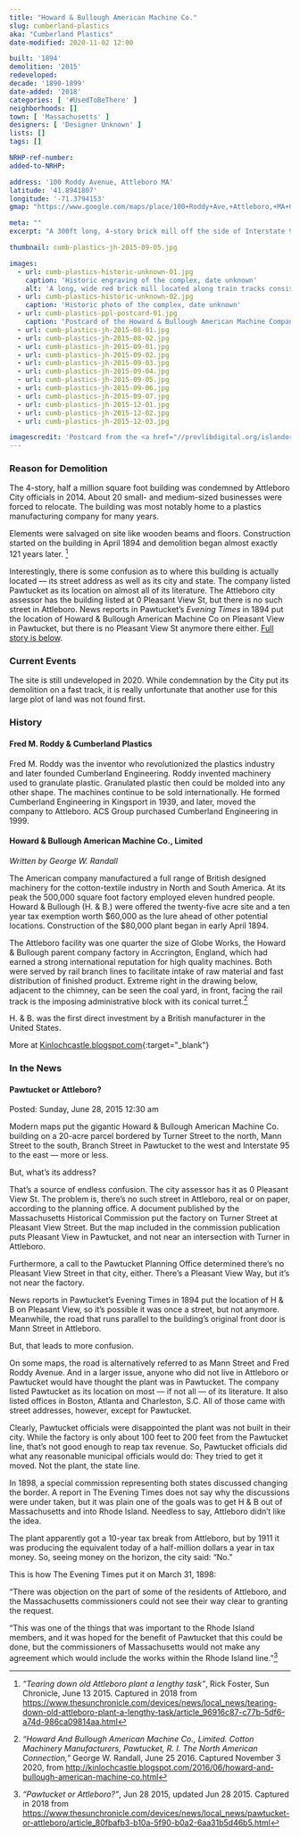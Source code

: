 ```yaml
---
title: "Howard & Bullough American Machine Co."
slug: cumberland-plastics
aka: "Cumberland Plastics"
date-modified: 2020-11-02 12:00

built: '1894'
demolition: '2015'
redeveloped: 
decade: '1890-1899'
date-added: '2018'
categories: [ '#UsedToBeThere' ]
neighborhoods: []
town: [ 'Massachusetts' ]
designers: [ 'Designer Unknown' ]
lists: []
tags: []

NRHP-ref-number:
added-to-NRHP:

address: '100 Roddy Avenue, Attleboro MA'
latitude: '41.8941807'
longitude: '-71.3794153'
gmap: "https://www.google.com/maps/place/100+Roddy+Ave,+Attleboro,+MA+02703/@41.8941807,-71.3794153,17z/data=!3m1!4b1!4m5!3m4!1s0x89e45ccbdd52771d:0x18cd477790cc254!8m2!3d41.8941807!4d-71.3772266"

meta: ""
excerpt: "A 300ft long, 4-story brick mill off the side of Interstate 95 heading north into Massachusetts"

thumbnail: cumb-plastics-jh-2015-09-05.jpg

images:
  - url: cumb-plastics-historic-unknown-01.jpg
    caption: 'Historic engraving of the complex, date unknown'
    alt: 'A long, wide red brick mill located along train tracks consisting of columns and columns of windows with a connected administration building that features a decorative spinerette tower'
  - url: cumb-plastics-historic-unknown-02.jpg
    caption: 'Historic photo of the complex, date unknown'
  - url: cumb-plastics-ppl-postcard-01.jpg
    caption: 'Postcard of the Howard & Bullough American Machine Company building in Attleboro, MA. Railroad tracks run in the foreground of the postcard'
  - url: cumb-plastics-jh-2015-08-01.jpg
  - url: cumb-plastics-jh-2015-08-02.jpg
  - url: cumb-plastics-jh-2015-09-01.jpg
  - url: cumb-plastics-jh-2015-09-02.jpg
  - url: cumb-plastics-jh-2015-09-03.jpg
  - url: cumb-plastics-jh-2015-09-04.jpg
  - url: cumb-plastics-jh-2015-09-05.jpg
  - url: cumb-plastics-jh-2015-09-06.jpg
  - url: cumb-plastics-jh-2015-09-07.jpg
  - url: cumb-plastics-jh-2015-12-01.jpg
  - url: cumb-plastics-jh-2015-12-02.jpg
  - url: cumb-plastics-jh-2015-12-03.jpg

imagescredit: 'Postcard from the <a href="//provlibdigital.org/islandora/object/islandora%3A16116">Edward Ozog Photograph Collection</a>, Providence Public Library Digital Collection'
---
```


### Reason for Demolition

The 4-story, half a million square foot building was condemned by Attleboro City officials in 2014. About 20 small- and medium-sized businesses were forced to relocate. The building was most notably home to a plastics manufacturing company for many years.

Elements were salvaged on site like wooden beams and floors. Construction started on the building in April 1894 and demolition began almost exactly 121 years later. [^1] 

[^1]: _“Tearing down old Attleboro plant a lengthy task”_, Rick Foster, Sun Chronicle, June 13 2015. Captured in 2018 from https://www.thesunchronicle.com/devices/news/local_news/tearing-down-old-attleboro-plant-a-lengthy-task/article_96916c87-c77b-5df6-a74d-986ca09814aa.html

Interestingly, there is some confusion as to where this building is actually located — its street address as well as its city and state. The company listed Pawtucket as its location on almost all of its literature. The Attleboro city assessor has the building listed at 0 Pleasant View St, but there is no such street in Attleboro. News reports in Pawtucket’s _Evening Times_ in 1894 put the location of Howard & Bullough American Machine Co on Pleasant View in Pawtucket, but there is no Pleasant View St anymore there either. [Full story is below](#in-the-news).


### Current Events

The site is still undeveloped in 2020. While condemnation by the City put its demolition on a fast track, it is really unfortunate that another use for this large plot of land was not found first. 


### History

#### Fred M. Roddy & Cumberland Plastics

Fred M. Roddy was the inventor who revolutionized the plastics industry and later founded Cumberland Engineering. Roddy invented machinery used to granulate plastic. Granulated plastic then could be molded into any other shape. The machines continue to be sold internationally. He formed Cumberland Engineering in Kingsport in 1939, and later, moved the company to Attleboro. ACS Group purchased Cumberland Engineering in 1999.

#### Howard & Bullough American Machine Co., Limited

_Written by George W. Randall_

The American company manufactured a full range of British designed machinery for the cotton-textile industry in North and South America. At its peak the 500,000 square foot factory employed eleven hundred people. Howard & Bullough (H. & B.) were offered the twenty-five acre site and a ten year tax exemption worth $60,000 as the lure ahead of other potential locations. Construction of the $80,000 plant began in early April 1894. 

The Attleboro facility was one quarter the size of Globe Works, the Howard & Bullough parent company factory in Accrington, England, which had earned a strong international reputation for high quality machines. Both were served by rail branch lines to facilitate intake of raw material and fast distribution of finished product. Extreme right in the drawing below, adjacent to the chimney, can be seen the coal yard, in front, facing the rail track is the imposing administrative block with its conical turret.[^2]

H. & B. was the first direct investment by a British manufacturer in the United States. 

More at [Kinlochcastle.blogspot.com](//kinlochcastle.blogspot.com/2016/06/howard-and-bullough-american-machine-co.html){:target="_blank"}

[^2]: _“Howard And Bullough American Machine Co., Limited. Cotton Machinery  Manufacturers, Pawtucket, R. I. The North American Connection,”_ George W. Randall, June 25 2016. Captured November 3 2020, from http://kinlochcastle.blogspot.com/2016/06/howard-and-bullough-american-machine-co.html


### In the News

#### Pawtucket or Attleboro?

Posted: Sunday, June 28, 2015 12:30 am

Modern maps put the gigantic Howard & Bullough American Machine Co. building on a 20-acre parcel bordered by Turner Street to the north, Mann Street to the south, Branch Street in Pawtucket to the west and Interstate 95 to the east — more or less.

But, what’s its address?

That’s a source of endless confusion. The city assessor has it as 0 Pleasant View St. The problem is, there’s no such street in Attleboro, real or on paper, according to the planning office. A document published by the Massachusetts Historical Commission put the factory on Turner Street at Pleasant View Street. But the map included in the commission publication puts Pleasant View in Pawtucket, and not near an intersection with Turner in Attleboro.

Furthermore, a call to the Pawtucket Planning Office determined there’s no Pleasant View Street in that city, either. There’s a Pleasant View Way, but it’s not near the factory.

News reports in Pawtucket’s Evening Times in 1894 put the location of H & B on Pleasant View, so it’s possible it was once a street, but not anymore. Meanwhile, the road that runs parallel to the building’s original front door is Mann Street in Attleboro.

But, that leads to more confusion.

On some maps, the road is alternatively referred to as Mann Street and Fred Roddy Avenue. And in a larger issue, anyone who did not live in Attleboro or Pawtucket would have thought the plant was in Pawtucket. The company listed Pawtucket as its location on most — if not all — of its literature. It also listed offices in Boston, Atlanta and Charleston, S.C. All of those came with street addresses, however, except for Pawtucket.

Clearly, Pawtucket officials were disappointed the plant was not built in their city. While the factory is only about 100 feet to 200 feet from the Pawtucket line, that’s not good enough to reap tax revenue. So, Pawtucket officials did what any reasonable municipal officials would do: They tried to get it moved. Not the plant, the state line.

In 1898, a special commission representing both states discussed changing the border. A report in The Evening Times does not say why the discussions were under taken, but it was plain one of the goals was to get H & B out of Massachusetts and into Rhode Island. Needless to say, Attleboro didn’t like the idea.

The plant apparently got a 10-year tax break from Attleboro, but by 1911 it was producing the equivalent today of a half-million dollars a year in tax money. So, seeing money on the horizon, the city said: “No.”

This is how The Evening Times put it on March 31, 1898:

“There was objection on the part of some of the residents of Attleboro, and the Massachusetts commissioners could not see their way clear to granting the request.

“This was one of the things that was important to the Rhode Island members, and it was hoped for the benefit of Pawtucket that this could be done, but the commissioners of Massachusetts would not make any agreement which would include the works within the Rhode Island line.”[^3]

[^3]: _“Pawtucket or Attleboro?”_, Jun 28 2015, updated Jun 28 2015. Captured in 2018 from https://www.thesunchronicle.com/devices/news/local_news/pawtucket-or-attleboro/article_80fbafb3-b10a-5f90-b0a2-6aa31b5d46b5.html

